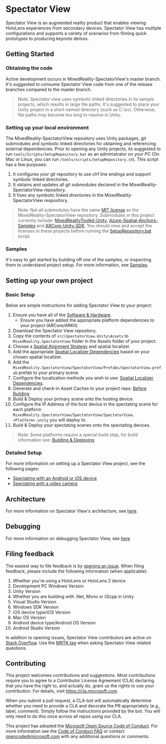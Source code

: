 # Spectator View

Spectator View is an augmented reality product that enables viewing HoloLens experiences from secondary devices. Spectator View has multiple configurations and supports a variety of scenarios from filming quick prototypes to producing keynote demos.

## Getting Started

### Obtaining the code

Active development occurs in MixedReality-SpectatorView's master branch. It's suggested to consume Spectator View code from one of the release branches compared to the master branch.

>Note: Spectator view uses symbolic linked directories in its sample projects, which results in large file paths. It's suggested to place your Unity project in a short named directory (such as C:\sv). Otherwise, file paths may become too long to resolve in Unity.

### Setting up your local environment

The MixedReality-SpectatorView repository uses Unity packages, git submodules and symbolic linked directories for obtaining and referencing external dependencies. Prior to opening any Unity projects, its suggested to run `tools/Scripts/SetupRepository.bat` as an administrator on your PC (On Mac or Linux, you can run `/tools/scripts/SetupRepository.sh`). This script has a few purposes:

1. It configures your git repository to use clrf line endings and support symbolic linked directories.
2. It obtains and updates all git submodules declared in the MixedReality-SpectatorView repository.
3. It fixes any symbolic linked directories in the MixedReality-SpectatorView respository.

> Note: Not all submodules have the same [MIT license](LICENSE) as the MixedReality-SpectatorView repository. Submodules in this project currently include: [MixedRealityToolkit-Unity](https://github.com/microsoft/MixedRealityToolkit-Unity), [Azure-Spatial-Anchors-Samples](https://github.com/Azure/azure-spatial-anchors-samples) and [ARCore-Unity-SDK](https://github.com/google-ar/arcore-unity-sdk). You should view and accept the licenses in these projects before running the [SetupRepository.bat](tools/Scripts/SetupRepository.bat) script.

### Samples

It's easy to get started by building off one of the samples, or inspecting them to understand project setup. For more information, see [Samples](samples/README.md).

## Setting up your own project

### Basic Setup

Below are simple instructions for adding Spectator View to your project:

1. Ensure you have all of the [Software & Hardware](doc/SpectatorView.Setup.md##Software%20%26%20Hardware%20Requirements).
    - Ensure you have added the appropriate platform dependencies to your project (ARCore/ARKit)
2. Download the Spectator View repository.
3. Copy the contents of `src\SpectatorView.Unity\Assets` to `MixedReality.SpectatorView` folder in the Assets folder of your project.
4. Choose a [Spatial Alignment Strategy](src/SpectatorView.Unity/Assets/SpatialAlignment/README.md) and spatial localizer.
5. Add the appropriate [Spatial Localizer Dependencies](doc/SpectatorView.Setup.md##Spatial%20Localizer%20Dependencies) based on your chosen spatial localizer.
6. Add the `MixedReality.SpectatorView/SpectatorView/Prefabs/SpectatorView.prefab` prefab to your primary scene.
7. Configure the localization methods you wish to use: [Spatial Localizer Dependencies](doc/SpectatorView.Setup.md##Spatial%20Localizer%20Dependencies).
8. Generate and check-in Asset Caches to your project repo: [Before Building](doc/SpectatorView.Setup.md###Before%20Building)
9. Build & Deploy your primary scene onto the hosting device.
10. Configure the IP Address of the host device in the spectating scene for each platform `MixedReality.SpectatorView/SpectatorView/SpectatorView.<Platform>.unity` you will deploy to.
11. Build & Deploy your spectating scenes onto the spectating devices.

> Note: Some platforms require a special build step, for build information see: [Building & Deploying](doc/SpectatorView.Setup.md###Building%20%26%20Deploying)

### Detailed Setup
For more information on setting up a Spectator View project, see the following pages:

* [Spectating with an Android or iOS device](doc/SpectatorView.Setup.md)
* [Spectating with a video camera](doc/SpectatorView.Setup.VideoCamera.md)

## Architecture

For more information on Spectator View's architecture, see [here](doc/SpectatorView.Architecture.md).

## Debugging

For more information on debugging Spectator View, see [here](doc/SpectatorView.Debugging.md)

## Filing feedback

The easiest way to file feedback is by [opening an issue](https://github.com/microsoft/MixedReality-SpectatorView/issues). When filing feedback, please include the following information (when applicable):

1) Whether you're using a HoloLens or HoloLens 2 device
2) Development PC Windows Version
3) Unity Version
4) Whether you are building with .Net, Mono or il2cpp in Unity
5) Visual Studio Version
6) Windows SDK Version
7) iOS device type/iOS Version
8) Mac OS Version
9) Android device type/Android OS Version
10) Android Studio Version

In addition to opening issues, Spectator View contributors are active on [Stack Overflow](https://stackoverflow.com/). Use the [MRTK tag](https://stackoverflow.com/questions/tagged/mrtk) when asking Spectator View related questions.

## Contributing

This project welcomes contributions and suggestions.  Most contributions require you to agree to a
Contributor License Agreement (CLA) declaring that you have the right to, and actually do, grant us
the rights to use your contribution. For details, visit <https://cla.microsoft.com>.

When you submit a pull request, a CLA-bot will automatically determine whether you need to provide
a CLA and decorate the PR appropriately (e.g., label, comment). Simply follow the instructions
provided by the bot. You will only need to do this once across all repos using our CLA.

This project has adopted the [Microsoft Open Source Code of Conduct](https://opensource.microsoft.com/codeofconduct/).
For more information see the [Code of Conduct FAQ](https://opensource.microsoft.com/codeofconduct/faq/) or
contact [opencode@microsoft.com](mailto:opencode@microsoft.com) with any additional questions or comments.
